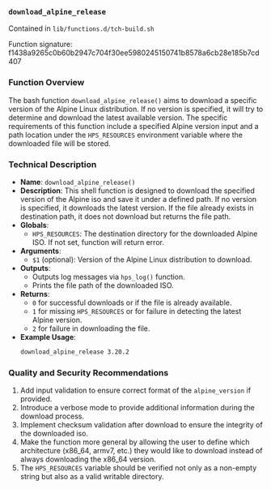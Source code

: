 ### `download_alpine_release`

Contained in `lib/functions.d/tch-build.sh`

Function signature: f1438a9265c0b60b2947c704f30ee5980245150741b8578a6cb28e185b7cd407

### Function Overview
The bash function `download_alpine_release()` aims to download a specific version of the Alpine Linux distribution. If no version is specified, it will try to determine and download the latest available version. The specific requirements of this function include a specified Alpine version input and a path location under the `HPS_RESOURCES` environment variable where the downloaded file will be stored.

### Technical Description
- **Name**: `download_alpine_release()`
- **Description**: This shell function is designed to download the specified version of the Alpine iso and save it under a defined path. If no version is specified, it downloads the latest version. If the file already exists in destination path, it does not download but returns the file path.
- **Globals**: 
  - `HPS_RESOURCES`: The destination directory for the downloaded Alpine ISO. If not set, function will return error.
- **Arguments**: 
  - `$1` (optional): Version of the Alpine Linux distribution to download.
- **Outputs**: 
  - Outputs log messages via `hps_log()` function.
  - Prints the file path of the downloaded ISO.
- **Returns**:
  - `0` for successful downloads or if the file is already available.
  - `1` for missing `HPS_RESOURCES` or for failure in detecting the latest Alpine version.
  - `2` for failure in downloading the file.
- **Example Usage**: 
  ```bash
  download_alpine_release 3.20.2
  ```

### Quality and Security Recommendations
1. Add input validation to ensure correct format of the `alpine_version` if provided.
2. Introduce a verbose mode to provide additional information during the download process.
3. Implement checksum validation after download to ensure the integrity of the downloaded iso.
4. Make the function more general by allowing the user to define which architecture (x86_64, armv7, etc.) they would like to download instead of always downloading the x86_64 version.
5. The `HPS_RESOURCES` variable should be verified not only as a non-empty string but also as a valid writable directory.

